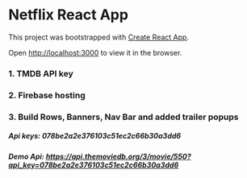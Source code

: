 # Netflix React App

This project was bootstrapped with [Create React App](https://github.com/facebook/create-react-app).

Open [http://localhost:3000](http://localhost:3000) to view it in the browser.

### 1. TMDB API key 
### 2. Firebase hosting
### 3. Build Rows, Banners, Nav Bar and added trailer popups

##### Api keys: 078be2a2e376103c51ec2c66b30a3dd6
##### Demo Api: https://api.themoviedb.org/3/movie/550?api_key=078be2a2e376103c51ec2c66b30a3dd6